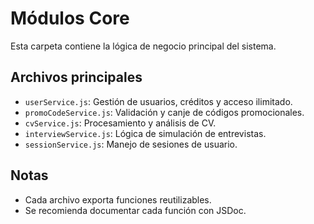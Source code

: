# Módulos Core

Esta carpeta contiene la lógica de negocio principal del sistema.

## Archivos principales

- `userService.js`: Gestión de usuarios, créditos y acceso ilimitado.
- `promoCodeService.js`: Validación y canje de códigos promocionales.
- `cvService.js`: Procesamiento y análisis de CV.
- `interviewService.js`: Lógica de simulación de entrevistas.
- `sessionService.js`: Manejo de sesiones de usuario.

## Notas
- Cada archivo exporta funciones reutilizables.
- Se recomienda documentar cada función con JSDoc.

